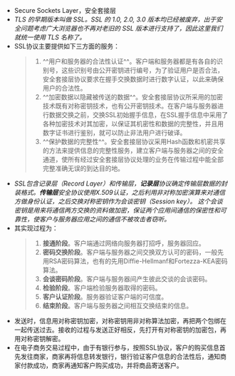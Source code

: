 - Secure Sockets Layer，安全套接层
- _TLS 的早期版本叫做 SSL。SSL 的 1.0, 2.0, 3.0 版本均已经被废弃，出于安全问题考虑广大浏览器也不再对老旧的 SSL 版本进行支持了，因此这里我们就统一使用 TLS 名称了。_
- SSL协议主要提供如下三方面的服务：
  > 1. ^^用户和服务器的合法性认证^^。客户端和服务器都是有各自的识别号，这些识别号由公开密钥进行编号，为了验证用户是否合法，安全套接层协议要求在握手交换数据时进行数字认证，以此来确保用户的合法性。
  > 2. ^^加密数据以隐藏被传送的数据^^。安全套接层协议所采用的加密技术既有对称密钥技术，也有公开密钥技术。在客户端与服务器进行数据交换之前，交换SSL初始握手信息，在SSL握手信息中采用了各种加密技术对其加密，以保证其机密性和数据的完整性，并且用数字证书进行鉴别，就可以防止非法用户进行破译。
  > 3. ^^保护数据的完整性^^。安全套接层协议采用Hash函数和机密共享的方法来提供信息的完整性服务，建立客户端与服务器之间的安全通道，使所有经过安全套接层协议处理的业务在传输过程中能全部完整准确无误的到达目的地。
- _SSL包含记录层（Record Layer）和传输层，**记录层**协议确定传输层数据的封装格式。**传输层**安全协议使用X.509认证，之后利用非对称加密演算来对通信方做身份认证，之后交换对称密钥作为会谈密钥（Session key）。_
  _这个会谈密钥是用来将通信两方交换的资料做加密，保证两个应用间通信的保密性和可靠性，使客户与服务器应用之间的通信不被攻击者窃听。_
- 其实现过程为：
  > 1. **接通阶段**。客户端通过网络向服务器打招呼，服务器回应。
  > 2. **密码交换阶段**。客户端与服务器之间交换双方认可的密码，一般先用RSA密码算法，也有的先用Diffie-Hellmanf和Fortezza-KEA密码算法。
  > 3. **会谈密码阶段**。客户端与服务器间产生彼此交谈的会谈密码。
  > 4. **检验阶段**。客户端检验服务器取得的密码。
  > 5. **客户认证阶段**。服务器验证客户端的可信度。
  > 6. **结束阶段**。客户端与服务器之间相互交换结束的信息。
- 发送时，信息用对称密钥加密，对称密钥用非对称算法加密，再把两个包绑在一起传送过去。接收的过程与发送正好相反，先打开有对称密钥的加密包，再用对称密钥解密。
- 在电子商务交易过程中，由于有银行参与，按照SSL协议，客户的购买信息首先发往商家，商家再将信息转发银行，银行验证客户信息的合法性后，通知商家付款成功，商家再通知客户购买成功，并将商品寄送客户。